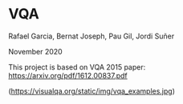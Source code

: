 # VQA 
Rafael Garcia, Bernat Joseph, Pau Gil, Jordi Suñer

November 2020

This project is based on VQA 2015 paper: https://arxiv.org/pdf/1612.00837.pdf

(https://visualqa.org/static/img/vqa_examples.jpg)
